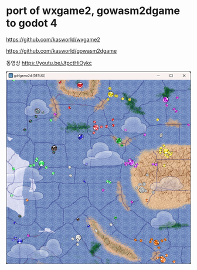 # port of wxgame2, gowasm2dgame to godot 4

https://github.com/kasworld/wxgame2

https://github.com/kasworld/gowasm2dgame

동영상
https://youtu.be/JtpctHiOykc

![screenshot](doc/sceenshot1.png)
